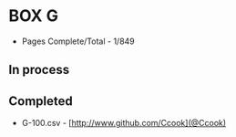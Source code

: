 BOX G
=======

* Pages Complete/Total - 1/849

## In process


## Completed 

* G-100.csv - [http://www.github.com/Ccook](@Ccook)
